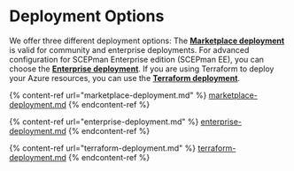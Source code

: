 # Deployment Options

We offer three different deployment options: The [**Marketplace deployment**](marketplace-deployment.md) is valid for community and enterprise deployments. For advanced configuration for SCEPman Enterprise edition (SCEPman EE), you can choose the [**Enterprise deployment**](enterprise-deployment.md). If you are using Terraform to deploy your Azure resources, you can use the [**Terraform deployment**](terraform-deployment.md).

{% content-ref url="marketplace-deployment.md" %}
[marketplace-deployment.md](marketplace-deployment.md)
{% endcontent-ref %}

{% content-ref url="enterprise-deployment.md" %}
[enterprise-deployment.md](enterprise-deployment.md)
{% endcontent-ref %}

{% content-ref url="terraform-deployment.md" %}
[terraform-deployment.md](terraform-deployment.md)
{% endcontent-ref %}